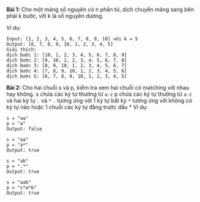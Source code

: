**Bài 1:**
Cho một mảng số nguyên có n phần tử, dịch chuyển mảng sang bên phải k bước, với k là số nguyên dương.

Ví dụ:
```
Input: [1, 2, 3, 4, 5, 6, 7, 8, 9, 10] với k = 5
Output: [6, 7, 8, 9, 10, 1, 2, 3, 4, 5]
Giải thích:
dịch bước 1: [10, 1, 2, 3, 4, 5, 6, 7, 8, 9]
dịch bước 2: [9, 10, 1, 2, 3, 4, 5, 6, 7, 8]
dịch bước 3: [8, 9, 10, 1, 2, 3, 4, 5, 6, 7]
dịch bước 4: [7, 8, 9, 10, 1, 2, 3, 4, 5, 6]
dịch bước 5: [6, 7, 8, 9, 10, 1, 2, 3, 4, 5]
```

**Bài 2:**
Cho hai chuỗi s và p, kiểm tra xem hai chuỗi có matching với nhau hay không.
s chứa các ký tự thường từ `a-z`
p chứa các ký tự thường từ `a-z` và hai ký tự `.` và `*`
`.` tương ứng với 1 ký tự bất kỳ
`*` tương ứng với không có ký tự nào hoặc 1 chuỗi các ký tự đằng trước dấu *
Ví dụ:
```
s = "aa"
p = "a"
Output: false
```

```
s = "aa"
p = "a*"
Output: true
```

```
s = "ab"
p = ".*"
Output: true
```

```
s = "aab"
p = "c*a*b"
Output: true
```
